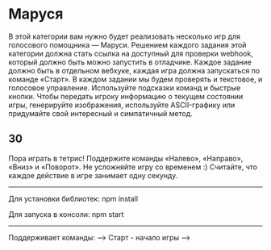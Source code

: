 # Маруся
В этой категории вам нужно будет реализовать несколько игр для голосового помощника — Маруси. Решением каждого задания этой категории должна стать ссылка на доступный для проверки webhook, который должно быть можно запустить в отладчике. Каждое задание должно быть в отдельном вебхуке, каждая игра должна запускаться по команде «Старт». В каждом задании мы будем проверять и текстовое, и голосовое управление. Используйте подсказки команд и быстрые кнопки. Чтобы передать игроку информацию о текущем состоянии игры, генерируйте изображения, используйте ASCII-графику или придумайте свой интересный и симпатичный метод.

## 30
Пора играть в тетрис! Поддержите команды «Налево», «Направо», «Вниз» и «Поворот». Не усложняйте игру со временем :) Считайте, что каждое действие в игре занимает одну секунду.

---

Для установки библиотек:
npm install

Для запуска в консоли:
npm start

---
Поддерживает команды:
-->
Старт - начало игры
-->